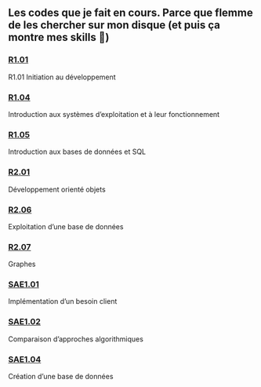 ## Les codes que je fait en cours. Parce que flemme de les chercher sur mon disque (et puis ça montre mes skills 🤭)

### [R1.01](./R1.01)

R1.01 Initiation au développement

### [R1.04](./R1.04)

Introduction aux systèmes d’exploitation et à leur fonctionnement

### [R1.05](./R1.05)

Introduction aux bases de données et SQL

### [R2.01](./R2.01)

Développement orienté objets

### [R2.06](./R2.06)

Exploitation d’une base de données

### [R2.07](./R2.07)

Graphes

### [SAE1.01](./SAE1.01)

Implémentation d’un besoin client

### [SAE1.02](./SAE1.02)

Comparaison d’approches algorithmiques

### [SAE1.04](./SAE1.04)

Création d’une base de données
